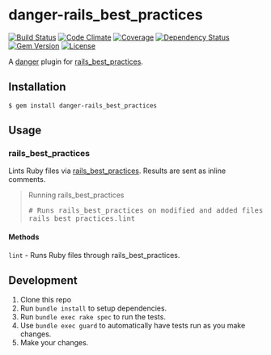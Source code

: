 # danger-rails_best_practices

[![Build Status](https://img.shields.io/travis/blooper05/danger-rails_best_practices.svg)](https://travis-ci.org/blooper05/danger-rails_best_practices)
[![Code Climate](https://img.shields.io/codeclimate/github/blooper05/danger-rails_best_practices.svg)](https://codeclimate.com/github/blooper05/danger-rails_best_practices)
[![Coverage](https://img.shields.io/codeclimate/coverage/github/blooper05/danger-rails_best_practices.svg)](https://codeclimate.com/github/blooper05/danger-rails_best_practices)
[![Dependency Status](https://img.shields.io/gemnasium/blooper05/danger-rails_best_practices.svg)](https://gemnasium.com/blooper05/danger-rails_best_practices)
[![Gem Version](https://img.shields.io/gem/v/danger-rails_best_practices.svg)](https://rubygems.org/gems/danger-rails_best_practices)
[![License](https://img.shields.io/github/license/blooper05/danger-rails_best_practices.svg)](https://github.com/blooper05/danger-rails_best_practices/blob/master/LICENSE)

A [danger](https://rubygems.org/gems/danger) plugin for [rails_best_practices](https://rubygems.org/gems/rails_best_practices).

## Installation

    $ gem install danger-rails_best_practices

## Usage

### rails_best_practices

Lints Ruby files via [rails_best_practices](https://rubygems.org/gems/rails_best_practices).
Results are sent as inline comments.

<blockquote>Running rails_best_practices
  <pre>
# Runs rails_best_practices on modified and added files in the PR
rails_best_practices.lint</pre>
</blockquote>

#### Methods

`lint` - Runs Ruby files through rails_best_practices.

## Development

1. Clone this repo
2. Run `bundle install` to setup dependencies.
3. Run `bundle exec rake spec` to run the tests.
4. Use `bundle exec guard` to automatically have tests run as you make changes.
5. Make your changes.
